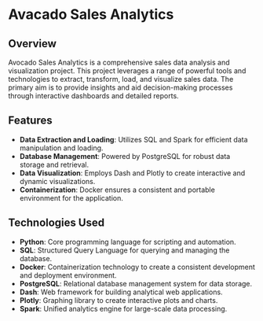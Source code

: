 # Avacado Sales Analytics

## Overview
Avocado Sales Analytics is a comprehensive sales data analysis and visualization project. This project leverages a range of powerful tools and technologies to extract, transform, load, and visualize sales data. The primary aim is to provide insights and aid decision-making processes through interactive dashboards and detailed reports.

## Features
- **Data Extraction and Loading**: Utilizes SQL and Spark for efficient data manipulation and loading.
- **Database Management**: Powered by PostgreSQL for robust data storage and retrieval.
- **Data Visualization**: Employs Dash and Plotly to create interactive and dynamic visualizations.
- **Containerization**: Docker ensures a consistent and portable environment for the application.

## Technologies Used
- **Python**: Core programming language for scripting and automation.
- **SQL**: Structured Query Language for querying and managing the database.
- **Docker**: Containerization technology to create a consistent development and deployment environment.
- **PostgreSQL**: Relational database management system for data storage.
- **Dash**: Web framework for building analytical web applications.
- **Plotly**: Graphing library to create interactive plots and charts.
- **Spark**: Unified analytics engine for large-scale data processing.


